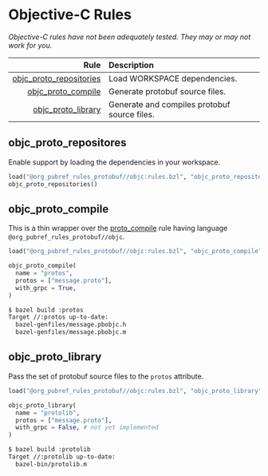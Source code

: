 # Objective-C Rules

*Objective-C rules have not been adequately tested.  They may or may
 not work for you.*

| Rule | Description |
| ---: | :--- |
| [objc_proto_repositories](#objc_proto_repositories) | Load WORKSPACE dependencies. |
| [objc_proto_compile](#objc_proto_compile) | Generate protobuf source files. |
| [objc_proto_library](#objc_proto_library) | Generate and compiles protobuf source files. |

## objc\_proto\_repositores

Enable support by loading the dependencies in your workspace.

```python
load("@org_pubref_rules_protobuf//objc:rules.bzl", "objc_proto_repositories")
objc_proto_repositories()
```

## objc\_proto\_compile

This is a thin wrapper over the
[proto_compile](../protobuf#proto_compile) rule having language
`@org_pubref_rules_protobuf//objc`.

```python
load("@org_pubref_rules_protobuf//objc:rules.bzl", "objc_proto_compile")

objc_proto_compile(
  name = "protos",
  protos = ["message.proto"],
  with_grpc = True,
)
```

```sh
$ bazel build :protos
Target //:protos up-to-date:
  bazel-genfiles/message.pbobjc.h
  bazel-genfiles/message.pbobjc.m
```

## objc\_proto\_library

Pass the set of protobuf source files to the `protos` attribute.

```python
load("@org_pubref_rules_protobuf//objc:rules.bzl", "objc_proto_library")

objc_proto_library(
  name = "protolib",
  protos = ["message.proto"],
  with_grpc = False, # not yet implemented
)
```

```sh
$ bazel build :protolib
Target //:protolib up-to-date:
  bazel-bin/protolib.m
```
